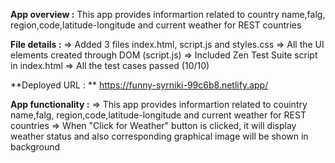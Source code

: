 **App overview :**
This app provides informartion related to country name,falg, region,code,latitude-longitude and current weather for REST countries

**File details :**
=> Added 3 files index.html, script.js and styles.css
=> All the UI elements created through DOM (script.js)
=> Included Zen Test Suite script in index.html
=> All the test cases passed (10/10)

**Deployed URL : ** 
 https://funny-syrniki-99c6b8.netlify.app/

**App functionality :**
=> This app provides informartion related to couintry name,falg, region,code,latitude-longitude and current weather for REST countries
=> When "Click for Weather" button is clicked, it will display weather status and also corresponding graphical image will be shown in background

